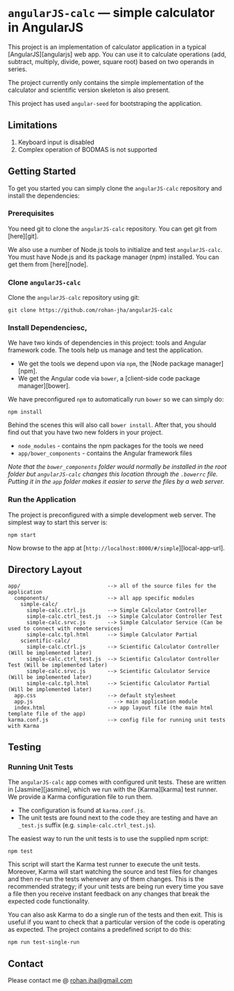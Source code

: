 # `angularJS-calc` — simple calculator in AngularJS

This project is an implementation of calculator application in a typical [AngularJS][angularjs] web app. You can use it
to calculate operations (add, subtract, multiply, divide, power, square root) based on two operands in series.

The project currently only contains the simple implementation of the calculator and scientific version skeleton is also present.

This project has used `angular-seed` for bootstraping the application.

## Limitations
1. Keyboard input is disabled
2. Complex operation of BODMAS is not supported

## Getting Started

To get you started you can simply clone the `angularJS-calc` repository and install the dependencies:

### Prerequisites

You need git to clone the `angularJS-calc` repository. You can get git from [here][git].

We also use a number of Node.js tools to initialize and test `angularJS-calc`. You must have Node.js
and its package manager (npm) installed. You can get them from [here][node].

### Clone `angularJS-calc`

Clone the `angularJS-calc` repository using git:

```
git clone https://github.com/rohan-jha/angularJS-calc
```
### Install Dependenciesc,

We have two kinds of dependencies in this project: tools and Angular framework code. The tools help
us manage and test the application.

* We get the tools we depend upon via `npm`, the [Node package manager][npm].
* We get the Angular code via `bower`, a [client-side code package manager][bower].

We have preconfigured `npm` to automatically run `bower` so we can simply do:

```
npm install
```

Behind the scenes this will also call `bower install`. After that, you should find out that you have
two new folders in your project.

* `node_modules` - contains the npm packages for the tools we need
* `app/bower_components` - contains the Angular framework files

*Note that the `bower_components` folder would normally be installed in the root folder but
`angularJS-calc` changes this location through the `.bowerrc` file. Putting it in the `app` folder
makes it easier to serve the files by a web server.*

### Run the Application

The project is preconfigured with a simple development web server. The simplest way to start
this server is:

```
npm start
```

Now browse to the app at [`http://localhost:8000/#/simple`][local-app-url].


## Directory Layout

```
app/                            --> all of the source files for the application
  components/                   --> all app specific modules
    simple-calc/
      simple-calc.ctrl.js       --> Simple Calculator Controller
      simple-calc.ctrl_test.js  --> Simple Calculator Controller Test
      simple-calc.srvc.js       --> Simple Calculator Service (Can be used to connect with remote services)
      simple-calc.tpl.html      --> Simple Calculator Partial
    scientific-calc/
      simple-calc.ctrl.js       --> Scientific Calculator Controller (Will be implemented later)
      simple-calc.ctrl_test.js  --> Scientific Calculator Controller Test (Will be implemented later)
      simple-calc.srvc.js       --> Scientific Calculator Service (Will be implemented later)
      simple-calc.tpl.html      --> Scientific Calculator Partial (Will be implemented later)
  app.css                       --> default stylesheet
  app.js                          --> main application module
  index.html                    --> app layout file (the main html template file of the app)
karma.conf.js                   --> config file for running unit tests with Karma

```


## Testing

### Running Unit Tests

The `angularJS-calc` app comes with configured unit tests. These are written in [Jasmine][jasmine],
which we run with the [Karma][karma] test runner. We provide a Karma configuration file to run them.

* The configuration is found at `karma.conf.js`.
* The unit tests are found next to the code they are testing and have an `_test.js` suffix (e.g.
  `simple-calc.ctrl_test.js`).

The easiest way to run the unit tests is to use the supplied npm script:

```
npm test
```

This script will start the Karma test runner to execute the unit tests. Moreover, Karma will start
watching the source and test files for changes and then re-run the tests whenever any of them
changes.
This is the recommended strategy; if your unit tests are being run every time you save a file then
you receive instant feedback on any changes that break the expected code functionality.

You can also ask Karma to do a single run of the tests and then exit. This is useful if you want to
check that a particular version of the code is operating as expected. The project contains a
predefined script to do this:

```
npm run test-single-run
```

## Contact

Please contact me @ rohan.jha@gmail.com
